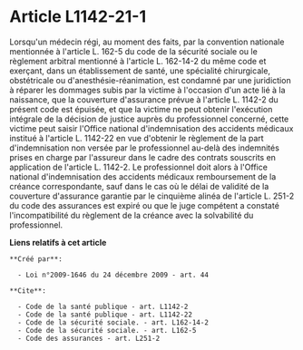 # Article L1142-21-1

Lorsqu'un médecin régi, au moment des faits, par la convention nationale mentionnée à l'article L. 162-5 du code de la
sécurité sociale ou le règlement arbitral mentionné à l'article L. 162-14-2 du même code et exerçant, dans un établissement
de santé, une spécialité chirurgicale, obstétricale ou d'anesthésie-réanimation, est condamné par une juridiction à réparer
les dommages subis par la victime à l'occasion d'un acte lié à la naissance, que la couverture d'assurance prévue à l'article
L. 1142-2 du présent code est épuisée, et que la victime ne peut obtenir l'exécution intégrale de la décision de justice
auprès du professionnel concerné, cette victime peut saisir l'Office national d'indemnisation des accidents médicaux institué
à l'article L. 1142-22 en vue d'obtenir le règlement de la part d'indemnisation non versée par le professionnel au-delà des
indemnités prises en charge par l'assureur dans le cadre des contrats souscrits en application de l'article L. 1142-2. Le
professionnel doit alors à l'Office national d'indemnisation des accidents médicaux remboursement de la créance
correspondante, sauf dans le cas où le délai de validité de la couverture d'assurance garantie par le cinquième alinéa de
l'article L. 251-2 du code des assurances est expiré ou que le juge compétent a constaté l'incompatibilité du règlement de la
créance avec la solvabilité du professionnel.

**Liens relatifs à cet article**

	**Créé par**:

	  - Loi n°2009-1646 du 24 décembre 2009 - art. 44

	**Cite**:

	  - Code de la santé publique - art. L1142-2
	  - Code de la santé publique - art. L1142-22
	  - Code de la sécurité sociale. - art. L162-14-2
	  - Code de la sécurité sociale. - art. L162-5
	  - Code des assurances - art. L251-2
